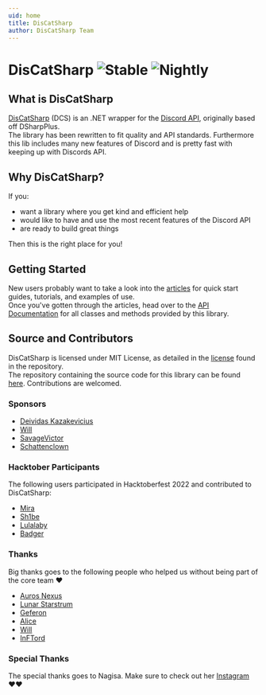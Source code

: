 ```yaml
---
uid: home
title: DisCatSharp
author: DisCatSharp Team
---
```


# DisCatSharp ![Stable](https://img.shields.io/nuget/v/DisCatSharp?color=%23ebb34b&label=Stable&style=flat-square&logo=nuget) ![Nightly](https://img.shields.io/nuget/vpre/DisCatSharp?color=%23ff1493&label=Nightly&style=flat-square&logo=nuget)


## What is DisCatSharp
[DisCatSharp](https://github.com/Aiko-IT-Systems/DisCatSharp) (DCS) is an .NET wrapper for the [Discord API](https://discord.dev "Discord API Docs"), originally based off DSharpPlus.<br/>
The library has been rewritten to fit quality and API standards. Furthermore this lib includes many new features of Discord and is pretty fast with keeping up with Discords API.

## Why DisCatSharp?

If you:
- want a library where you get kind and efficient help
- would like to have and use the most recent features of the Discord API
- are ready to build great things

Then this is the right place for you!

## Getting Started
New users probably want to take a look into the [articles](xref:preamble) for quick start guides, tutorials, and examples of use.<br/>
Once you've gotten through the articles, head over to the [API Documentation](xref:api_index) for all classes and methods provided by this library.

## Source and Contributors
DisCatSharp is licensed under MIT License, as detailed in the [license](https://github.com/Aiko-IT-Systems/DisCatSharp/blob/main/LICENSE.md) found in the repository.<br/>
The repository containing the source code for this library can be found [here](https://github.com/Aiko-IT-Systems/DisCatSharp). Contributions are welcomed.<br/>

### Sponsors

- [Deividas Kazakevicius](https://github.com/DeividasKaza)
- [Will](https://github.com/villChurch)
- [SavageVictor](https://github.com/SavageVictor)
- [Schattenclown](https://github.com/Schattenclown)

### Hacktober Participants

The following users participated in Hacktoberfest 2022 and contributed to DisCatSharp:
- [Mira](https://github.com/TheXorog)
- [Sh1be](https://github.com/xMaxximum)
- [Lulalaby](https://github.com/Lulalaby)
- [Badger](https://github.com/JBraunsmaJr)

### Thanks

Big thanks goes to the following people who helped us without being part of the core team ♥️
- [Auros Nexus](https://github.com/Auros)
- [Lunar Starstrum](https://github.com/OoLunar)
- [Geferon](https://github.com/geferon)
- [Alice](https://github.com/QuantuChi)
- [Will](https://github.com/villChurch)
- [InFTord](https://github.com/InFTord)

### Special Thanks

The special thanks goes to Nagisa. Make sure to check out her [Instagram](https://www.instagram.com/nagisaarts_/) ♥️♥️
